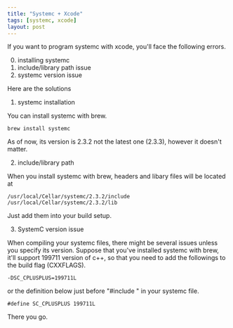 ```yaml
---
title: "Systemc + Xcode"
tags: [systemc, xcode]
layout: post
---
```


If you want to program systemc with xcode, you'll face the following errors.

0) installing systemc
1) include/library path issue
2) systemc version issue

Here are the solutions

1) systemc installation

You can install systemc with brew.
```
brew install systemc
```

As of now, its version is 2.3.2 not the latest one (2.3.3), however it doesn't matter.

2) include/library path 

When you install systemc with brew, headers and libary files will be located at
```
/usr/local/Cellar/systemc/2.3.2/include
/usr/local/Cellar/systemc/2.3.2/lib
```

Just add them into your build setup.

3) SystemC version issue

When compiling your systemc files, there might be several issues unless you specify its version. Suppose that you've installed systemc with brew, it'll support 199711 version of c++, so that you need to add the followings to the build flag (CXXFLAGS).

```
-DSC_CPLUSPLUS=199711L
```

or the definition below just before "#include <systemc>" in your systemc file.

```
#define SC_CPLUSPLUS 199711L
```

There you go.